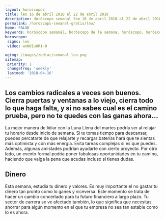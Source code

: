 ```yaml
---
layout: horoscopos
title: leo 16 de abril 2018 al 22 de abril 2018 
description: Horóscopo semanal leo 16 de abril 2018 al 22 de abril 2018. Los cambios radicales a veces son buenos. Cierra puertas y ventanas a lo viejo, cierra todo lo que haga falta, y si no sabes cual es el camino prueba, pero no te quedes con las ganas ahora…
permalink: /horoscopo-semanal-gratis/leo/
home: FALSE
keywords: horóscopo semanal, horóscopo de la semana, horóscopo, horóscopo gratis,horóscopos, horóscopo esperanza gracia, horoscopos leo la semana, horóscopos gratis, Tarot, Astrologia, Zodíaco, leo, horoscopo gratis, semanal
horoscopo:
 signo: leo
 video: wxN0IuOR1-0

ogimg: /images/zodiac/semanal_leo.png
sitemap:
 priority: 1
 changefreq: 'weekly'
 lastmod: '2018-04-16'
---
```




## Los cambios radicales a veces son buenos. Cierra puertas y ventanas a lo viejo, cierra todo lo que haga falta, y si no sabes cual es el camino prueba, pero no te quedes con las ganas ahora…


La mejor manera de lidiar con la Luna Llena del martes podría ser al relajar tu horario desde inicio de semana. Si te tomas tiempo para descansar, puedes percatarte de que relajarte y recargar baterías hará que te sientas más optimista y con más energía. Evita tareas complejas si es que puedes. Además, algunas amistades podrían ayudarte con cierto proyecto. Por otro lado, un evento formal podría poner fabulosas oportunidades en tu camino, haciendo que valga la pena que acudas incluso si tienes dudas.

## Dinero

Esta semana, estudia tu dinero y valores. Es muy importante el no gastar tu dinero tan pronto como lo ganes y viceversa. Este momento se trata de hacer un cambio concertado para tu futuro financiero a largo plazo. Tu sector de carrera se ve afectado también, lo que significa que necesitas ahorrar para algún momento en el que tu empresa no sea tan estable como lo es ahora.